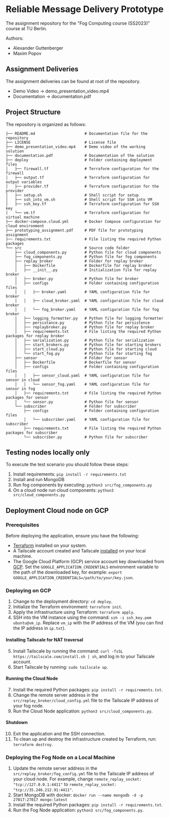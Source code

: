# Reliable Message Delivery Prototype

The assignment repository for the "Fog Computing course (SS2023)" course at TU Berlin.

Authors:
- Alexander Guttenberger
- Maxim Popov

## Assignment Deliveries
The assignment deliveries can be found at root of the repository.
- Demo Video -> demo_presentation_video.mp4
- Documentation -> documentation.pdf

## Project Structure
The repository is organized as follows:
```
├── README.md                      # Documentation file for the repository
├── LICENSE                        # License file
├── demo_presentation_video.mp4    # Demo video of the working solution
├── documentation.pdf              # Documentation of the solution
├── deploy                         # Folder containing deployment files
│   ├── firewall.tf                # Terraform configuration for the firewall
│   ├── output.tf                  # Terraform configuration for output variables
│   ├── provider.tf                # Terraform configuration for the provider
│   ├── setup.sh                   # Shell script for setup
│   ├── ssh_into_vm.sh             # Shell script for SSH into VM
│   ├── ssh_key.tf                 # Terraform configuration for SSH key
│   └── vm.tf                      # Terraform configuration for virtual machine
├── docker-compose.cloud.yml       # Docker Compose configuration for cloud environment
├── prototyping_assignment.pdf     # PDF file for prototyping assignment
├── requirements.txt               # File listing the required Python packages
└── src                            # Source code folder
    ├── cloud_components.py        # Python file for cloud components
    ├── fog_components.py          # Python file for fog components
    ├── replay_broker              # Folder for replay broker
    │   ├── Dockerfile             # Dockerfile for replay broker
    │   ├── __init__.py            # Initialization file for replay broker
    │   ├── broker.py              # Python file for broker
    │   ├── configs                # Folder containing configuration files
    │   │   ├── broker.yaml        # YAML configuration file for broker
    │   │   ├── cloud_broker.yaml  # YAML configuration file for cloud broker
    │   │   └── fog_broker.yaml    # YAML configuration file for fog broker
    │   ├── logging_formatter.py   # Python file for logging formatter
    │   ├── persistance.py         # Python file for persistence
    │   ├── replaybroker.py        # Python file for replay broker
    │   ├── requirements.txt       # File listing the required Python packages for replay broker
    │   ├── serialization.py       # Python file for serialization
    │   ├── start_brokers.py       # Python file for starting brokers
    │   ├── start_cloud.py         # Python file for starting cloud
    │   └── start_fog.py           # Python file for starting fog
    ├── sensor                     # Folder for sensor
    │   ├── Dockerfile             # Dockerfile for sensor
    │   ├── configs                # Folder containing configuration files
    │   │   ├── sensor_cloud.yaml  # YAML configuration file for sensor in cloud
    │   │   └── sensor_fog.yaml    # YAML configuration file for sensor in fog
    │   ├── requirements.txt       # File listing the required Python packages for sensor
    │   └── sensor.py              # Python file for sensor
    └── subscriber                 # Folder for subscriber
        ├── configs                # Folder containing configuration files
        │   └── subscriber.yaml    # YAML configuration file for subscriber
        ├── requirements.txt       # File listing the required Python packages for subscriber
        └── subscriber.py          # Python file for subscriber
```

## Testing nodes locally only
To execute the test scenario you should follow these steps:
1. Install requirements: `pip install -r requirements.txt`
2. Install and run MongoDB
3. Run fog components by executing: `python3 src/fog_components.py`
4. On a cloud node run cloud components: `python3 src/cloud_components.py`

## Deployment Cloud node on GCP

### Prerequisites
Before deploying the application, ensure you have the following:

- [Terraform](https://www.terraform.io/downloads.html) installed on your system.
- A Tailscale account created and Tailscale [installed](https://tailscale.com/download) on your local machine.
- The Google Cloud Platform (GCP) service account key downloaded from [GCP](https://console.cloud.google.com/iam-admin/serviceaccounts/details/117466062831806713474/keys?project=fog-computing-391310). Set the `GOOGLE_APPLICATION_CREDENTIALS` environment variable to the path of the downloaded key, for example: `export GOOGLE_APPLICATION_CREDENTIALS=/path/to/your/key.json`.

### Deploying on GCP

1. Change to the deployment directory: `cd deploy`.
2. Initialize the Terraform environment: `terraform init`.
3. Apply the infrastructure using Terraform: `terraform apply`.
4. SSH into the VM instance using the command: `ssh -i ssh_key.pem ubuntu@vm_ip`. Replace `vm_ip` with the IP address of the VM (you can find the IP address in `ip.txt`).

#### Installing Tailscale for NAT traversal

5. Install Tailscale by running the command: `curl -fsSL https://tailscale.com/install.sh | sh`, and log in to your Tailscale account.
6. Start Tailscale by running: `sudo tailscale up`.

#### Running the Cloud Node

7. Install the required Python packages: `pip install -r requirements.txt`.
8. Change the remote server address in the `src/replay_broker/cloud_config.yml` file to the Tailscale IP address of your fog node.
9. Run the Cloud Node application: `python3 src/cloud_components.py`.

#### Shutdown

10. Exit the application and the SSH connection.
11. To clean up and destroy the infrastructure created by Terraform, run: `terraform destroy`.

### Deploying the Fog Node on a Local Machine

1. Update the remote server address in the `src/replay_broker/fog_config.yml` file to the Tailscale IP address of your cloud node. For example, change `remote_replay_socket: "tcp://127.0.0.1:4411"` to `remote_replay_socket: "tcp://35.246.212.91:4411"`.
2. Start MongoDB with docker: `docker run --name mongodb -d -p 27017:27017 mongo:latest`
3. Install the required Python packages: `pip install -r requirements.txt`.
4. Run the Fog Node application: `python3 src/fog_components.py`.
